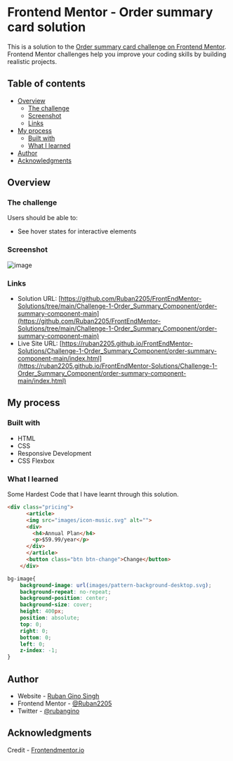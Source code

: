 
# Frontend Mentor - Order summary card solution

This is a solution to the [Order summary card challenge on Frontend Mentor](https://www.frontendmentor.io/challenges/order-summary-component-QlPmajDUj). Frontend Mentor challenges help you improve your coding skills by building realistic projects. 

## Table of contents

- [Overview](#overview)
  - [The challenge](#the-challenge)
  - [Screenshot](#screenshot)
  - [Links](#links)
- [My process](#my-process)
  - [Built with](#built-with)
  - [What I learned](#what-i-learned)
- [Author](#author)
- [Acknowledgments](#acknowledgments)

## Overview

### The challenge

Users should be able to:

- See hover states for interactive elements

### Screenshot

![image](https://user-images.githubusercontent.com/63004130/172907620-249bdd5d-94eb-4462-8200-d90faa8488c1.png)

### Links

- Solution URL: [https://github.com/Ruban2205/FrontEndMentor-Solutions/tree/main/Challenge-1-Order_Summary_Component/order-summary-component-main](https://github.com/Ruban2205/FrontEndMentor-Solutions/tree/main/Challenge-1-Order_Summary_Component/order-summary-component-main)
- Live Site URL: [https://ruban2205.github.io/FrontEndMentor-Solutions/Challenge-1-Order_Summary_Component/order-summary-component-main/index.html](https://ruban2205.github.io/FrontEndMentor-Solutions/Challenge-1-Order_Summary_Component/order-summary-component-main/index.html)

## My process

### Built with

- HTML
- CSS
- Responsive Development
- CSS Flexbox

### What I learned

Some Hardest Code that I have learnt through this solution. 

```html
<div class="pricing">
      <article>
      <img src="images/icon-music.svg" alt="">
      <div>
        <h4>Annual Plan</h4>
        <p>$59.99/year</p>
      </div>
      </article>
      <button class="btn btn-change">Change</button>
    </div>
```
```css
bg-image{
    background-image: url(images/pattern-background-desktop.svg);
    background-repeat: no-repeat;
    background-position: center;
    background-size: cover;
    height: 400px;
    position: absolute;
    top: 0;
    right: 0;
    bottom: 0;
    left: 0;
    z-index: -1;
}

```

## Author

- Website - [Ruban Gino Singh](https://www.rubangino.in)
- Frontend Mentor - [@Ruban2205](https://www.frontendmentor.io/profile/Ruban2205)
- Twitter - [@rubangino](https://www.twitter.com/rubangino)

## Acknowledgments

Credit - [Frontendmentor.io](https://frontendmentor.io/)


